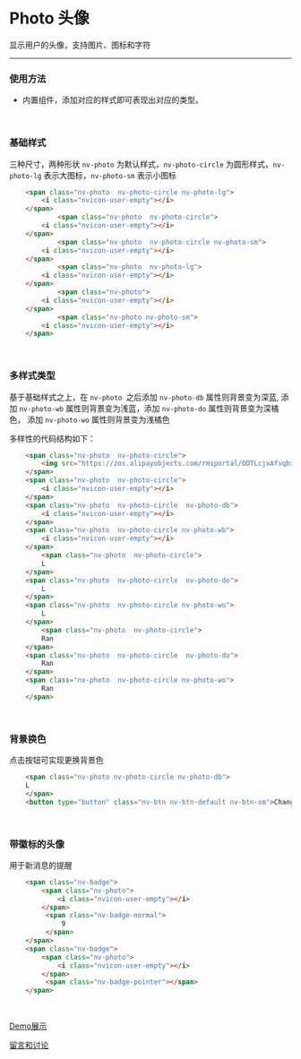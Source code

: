 # Photo 头像

显示用户的头像，支持图片、图标和字符

---

### 使用方法

+ 内置组件，添加对应的样式即可表现出对应的类型。

<br/>

### 基础样式

三种尺寸，两种形状 `nv-photo` 为默认样式，`nv-photo-circle` 为圆形样式，`nv-photo-lg` 表示大图标，`nv-photo-sm` 表示小图标

```html
    <span class="nv-photo  nv-photo-circle nv-photo-lg">
        <i class="nvicon-user-empty"></i>
    </span>
            <span class="nv-photo  nv-photo-circle">
        <i class="nvicon-user-empty"></i>
    </span>
            <span class="nv-photo  nv-photo-circle nv-photo-sm">
        <i class="nvicon-user-empty"></i>
    </span>
            <span class="nv-photo  nv-photo-lg">
        <i class="nvicon-user-empty"></i>
    </span>
            <span class="nv-photo">
        <i class="nvicon-user-empty"></i>
    </span>
            <span class="nv-photo nv-photo-sm">
        <i class="nvicon-user-empty"></i>
    </span>
```

<br/>

### 多样式类型

基于基础样式之上，在 `nv-photo `之后添加 `nv-photo-db` 属性则背景变为深蓝, 添加 `nv-photo-wb` 属性则背景变为浅蓝，添加 `nv-photo-do` 属性则背景变为深橘色， 添加 `nv-photo-wo` 属性则背景变为浅橘色

多样性的代码结构如下：

```html
    <span class="nv-photo  nv-photo-circle">
        <img src="https://zos.alipayobjects.com/rmsportal/ODTLcjxAfvqbxHnVXCYX.png" alt="">
    </span>
    <span class="nv-photo  nv-photo-circle">
        <i class="nvicon-user-empty"></i>
    </span>
    <span class="nv-photo  nv-photo-circle  nv-photo-db">
        <i class="nvicon-user-empty"></i>
    </span>
    <span class="nv-photo  nv-photo-circle nv-photo-wb">
        <i class="nvicon-user-empty"></i>
    </span>
        <span class="nv-photo  nv-photo-circle">
        L
    </span>
    <span class="nv-photo  nv-photo-circle  nv-photo-do">
        L
    </span>
    <span class="nv-photo  nv-photo-circle nv-photo-wo">
        L
    </span>
        <span class="nv-photo  nv-photo-circle">
        Ran
    </span>
    <span class="nv-photo  nv-photo-circle  nv-photo-do">
        Ran
    </span>
    <span class="nv-photo  nv-photo-circle nv-photo-wo">
        Ran
    </span>
```
<br/>

### 背景换色

点击按钮可实现更换背景色

```html
    <span class="nv-photo nv-photo-circle nv-photo-db">
    L
    </span>
    <button type="button" class="nv-btn nv-btn-default nv-btn-sm">Change</button>
```
<br/>

### 带徽标的头像

用于新消息的提醒

```html
    <span class="nv-badge">
        <span class="nv-photo">
            <i class="nvicon-user-empty"></i>
        </span>
         <span class="nv-badge-normal">
             9
         </span>
    </span>
    <span class="nv-badge">
        <span class="nv-photo">
            <i class="nvicon-user-empty"></i>
        </span>
         <span class="nv-badge-pointer"></span>
    </span>
```
<br/>

[Demo展示](http://gtp-nv.jd.com/docs?languageCode=CN&columnUid=41c513f9dd334a1ebb0fbbd76d71e973&directoryUid=ef23ab31b4a241e6b10fd2a3ac5ef85c&directoryName=Photo%20%E5%A4%B4%E5%83%8F)

[留言和讨论](https://github.com/guguaihaha/nv-source/issues/22)

    